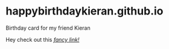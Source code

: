 # happybirthdaykieran.github.io
Birthday card for my friend Kieran

Hey check out this <em><a href="https://gammagrey.github.io/happybirthdaykieran/Kieran_Birthday_Card-slash-Website/">fancy link!</a></em>
